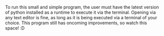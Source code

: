 To run this small and simple program, the user must have the latest version of python installed as a runtime to execute it via the terminal.
Opening via any text editor is fine, as long as it is being executed via a terminal of your choice.
This program still has oncoming improvements, so watch this space! :D
